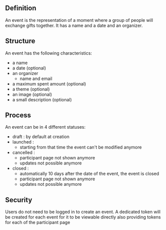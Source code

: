 ## Definition

An event is the representation of a moment where a group of people will exchange gifts together. It has a name and a date and an organizer.

## Structure

An event has the following characteristics:
- a name
- a date (optional)
- an organizer
  - name and email
- a maximum spent amount (optional)
- a theme (optional)
- an image (optional)
- a small description (optional)

## Process

An event can be in 4 different statuses:
- draft : by default at creation
- launched : 
  - starting from that time the event can't be modified anymore
- cancelled : 
  - participant page not shown anymore
  - updates not possible anymore
- closed :
  - automatically 10 days after the date of the event, the event is closed
  - participant page not shown anymore
  - updates not possible anymore

## Security

Users do not need to be logged in to create an event. 
A dedicated token will be created for each event for it to be viewable directly also providing tokens for each of the participant page


